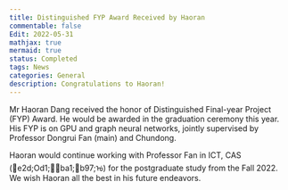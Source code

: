 ```yaml
---
title: Distinguished FYP Award Received by Haoran 
commentable: false
Edit: 2022-05-31
mathjax: true
mermaid: true
status: Completed
tags: News
categories: General 
description: Congratulations to Haoran!
---
```


<p>Mr Haoran Dang received the honor of Distinguished Final-year Project (FYP) Award. He would be awarded in the graduation ceremony this year. His FYP is on GPU and graph neural networks, jointly supervised by Professor <a=href="https://people.ucas.ac.cn/~fandongrui" target="_blank">Dongrui Fan</a> (main) and Chundong. </p>

<p>Haoran would continue working with Professor Fan in ICT, CAS (&#4e2d;&#79d1;&#9662;&#8ba1;&#7b97;&#6240;) for the postgraduate study from the Fall 2022. We wish Haoran all the best in his future endeavors.</p>
